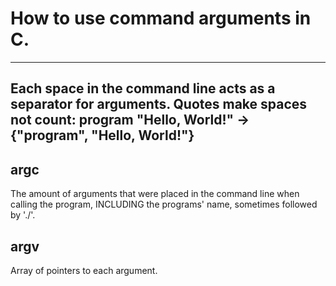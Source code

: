# How to use command arguments in C.
---
Each space in the command line acts as a separator for arguments.
Quotes make spaces not count: program "Hello, World!" -> {"program", "Hello, World!"}
---
## argc
The amount of arguments that were placed in the command line when calling the program, INCLUDING the programs' name, sometimes followed by './'.
## argv
Array of pointers to each argument.

